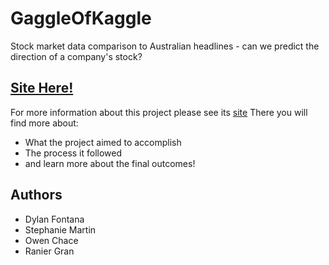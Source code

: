 # GaggleOfKaggle

Stock market data comparison to Australian headlines - can we predict the direction of a company's stock?

## [**Site Here!**](https://dfontana.github.io/GaggleOfKaggle/)

For more information about this project please see its [site](https://dfontana.github.io/GaggleOfKaggle/) There you will find more about:

- What the project aimed to accomplish
- The process it followed
- and learn more about the final outcomes!

## Authors

- Dylan Fontana
- Stephanie Martin
- Owen Chace
- Ranier Gran
